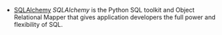 - [SQLAlchemy](https://sqlalchemy.org/)
_SQLAlchemy_ is the Python SQL toolkit and Object Relational Mapper that gives application developers the full power and flexibility of SQL.
